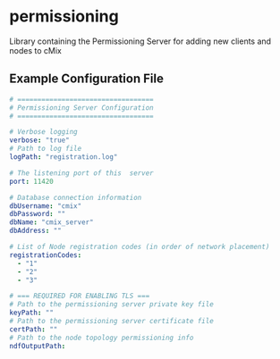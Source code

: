 # permissioning

Library containing the Permissioning Server for adding new clients and nodes to 
cMix

## Example Configuration File

```yaml
# ==================================
# Permissioning Server Configuration
# ==================================

# Verbose logging
verbose: "true"
# Path to log file
logPath: "registration.log"

# The listening port of this  server
port: 11420

# Database connection information
dbUsername: "cmix"
dbPassword: ""
dbName: "cmix_server"
dbAddress: ""

# List of Node registration codes (in order of network placement)
registrationCodes:
  - "1"
  - "2"
  - "3"

# === REQUIRED FOR ENABLING TLS ===
# Path to the permissioning server private key file
keyPath: ""
# Path to the permissioning server certificate file
certPath: ""
# Path to the node topology permissioning info
ndfOutputPath:
```

